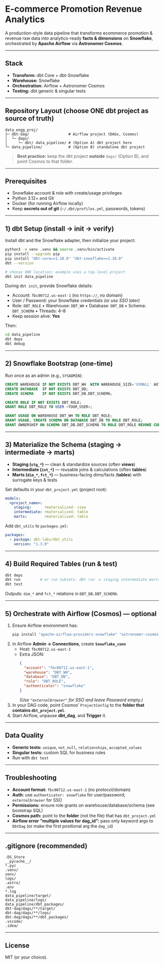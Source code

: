 # E-commerce Promotion Revenue Analytics

A production-style data pipeline that transforms ecommerce promotion & revenue raw data into analytics-ready **facts & dimensions** on **Snowflake**, orchestrated by **Apache Airflow** via **Astronomer Cosmos**.

---

## Stack

- **Transform:** dbt Core + dbt-Snowflake  
- **Warehouse:** Snowflake  
- **Orchestration:** Airflow + Astronomer Cosmos  
- **Testing:** dbt generic & singular tests

---

## Repository Layout (choose ONE dbt project as source of truth)

```
data_engg_proj/
├─ dbt-dag/                  # Airflow project (DAGs, Cosmos)
│  └─ dags/
│     └─ dbt/ data_pipeline/ # (Option A) dbt project here
└─ data_pipeline/            # (Option B) standalone dbt project
```

> **Best practice:** keep the dbt project **outside** `dags/` (Option B), and point Cosmos to that folder.

---

## Prerequisites

- Snowflake account & role with create/usage privileges  
- Python 3.12+ and Git  
- Docker (for running Airflow locally)  
- Keep **secrets out of git** (`~/.dbt/profiles.yml`, passwords, tokens)

---

## 1) dbt Setup (install → init → verify)

Install dbt and the Snowflake adapter, then initialize your project:

```bash
python3 -m venv .venv && source .venv/bin/activate
pip install --upgrade pip
pip install "dbt-core==1.10.0" "dbt-snowflake==1.10.0"
dbt --version

# choose ONE location; example uses a top-level project
dbt init data_pipeline
```

During `dbt init`, provide Snowflake details:

- Account: `fbc00712.us-east-1` (no `https://`, no domain)  
- User / Password: your Snowflake credentials *(or use SSO later)*  
- Role: `DBT_ROLE` • Warehouse: `DBT_WH` • Database: `DBT_DB` • Schema: `DBT_SCHEMA` • Threads: 4–8  
- Keep session alive: **Yes**

Then:

```bash
cd data_pipeline
dbt deps
dbt debug
```

---

## 2) Snowflake Bootstrap (one-time)

Run once as an admin (e.g., `SYSADMIN`):

```sql
CREATE WAREHOUSE IF NOT EXISTS DBT_WH  WITH WAREHOUSE_SIZE='XSMALL' AUTO_SUSPEND=60 AUTO_RESUME=TRUE;
CREATE DATABASE  IF NOT EXISTS DBT_DB;
CREATE SCHEMA    IF NOT EXISTS DBT_DB.DBT_SCHEMA;

CREATE ROLE IF NOT EXISTS DBT_ROLE;
GRANT ROLE DBT_ROLE TO USER <YOUR_USER>;

GRANT USAGE ON WAREHOUSE DBT_WH TO ROLE DBT_ROLE;
GRANT USAGE, CREATE SCHEMA ON DATABASE DBT_DB TO ROLE DBT_ROLE;
GRANT OWNERSHIP ON SCHEMA DBT_DB.DBT_SCHEMA TO ROLE DBT_ROLE REVOKE CURRENT GRANTS;
```

---

## 3) Materialize the Schema (staging → intermediate → marts)

- **Staging (`stg_*`)** — clean & standardize sources (often **views**)  
- **Intermediate (`int_*`)** — reusable joins & calculations (often **tables**)  
- **Marts (`dim_*`, `fct_*`)** — business-facing dims/facts (**tables**) with surrogate keys & tests

Set defaults in your `dbt_project.yml` (project root):

```yaml
models:
  <project_name>:
    staging:      +materialized: view
    intermediate: +materialized: table
    marts:        +materialized: table
```

Add `dbt_utils` to `packages.yml`:

```yaml
packages:
  - package: dbt-labs/dbt_utils
    version: "1.3.0"
```

---

## 4) Build Required Tables (run & test)

```bash
dbt deps
dbt run         # or run subsets: dbt run -s staging intermediate marts
dbt test
```

Outputs: `dim_*` and `fct_*` relations in `DBT_DB.DBT_SCHEMA`.

---

## 5) Orchestrate with Airflow (Cosmos) — optional

1. Ensure Airflow environment has:
   ```bash
   pip install "apache-airflow-providers-snowflake" "astronomer-cosmos>=1.9,<2" "dbt-snowflake==1.10.0"
   ```
2. In Airflow **Admin → Connections**, create **`Snowflake_conn`**  
   - Host: `fbc00712.us-east-1`  
   - Extra JSON:
     ```json
     {
       "account": "fbc00712.us-east-1",
       "warehouse": "DBT_WH",
       "database": "DBT_DB",
       "role": "DBT_ROLE",
       "authenticator": "snowflake"
     }
     ```
     *(Use `"externalbrowser"` for SSO and leave Password empty.)*
3. In your DAG code, point Cosmos’ `ProjectConfig` to the **folder that contains `dbt_project.yml`**.  
4. Start Airflow, unpause **dbt_dag**, and **Trigger** it.

---

## Data Quality

- **Generic tests:** `unique`, `not_null`, `relationships`, `accepted_values`  
- **Singular tests:** custom SQL for business rules  
- Run with `dbt test`

---

## Troubleshooting

- **Account format:** `fbc00712.us-east-1` (no protocol/domain)  
- **Auth:** use `authenticator: snowflake` for user/password; `externalbrowser` for SSO  
- **Permissions:** ensure role grants on warehouse/database/schema (see bootstrap SQL)  
- **Cosmos path:** point to the **folder** (not the file) that has `dbt_project.yml`  
- **Airflow error “multiple values for dag_id”:** pass only keyword args to `DbtDag` (or make the first positional arg the `dag_id`)

---

## .gitignore (recommended)

```
.DS_Store
__pycache__/
*.pyc
.venv/
venv/
logs/
.astro/
.env
*.log
data_pipeline/target/
data_pipeline/logs/
data_pipeline/dbt_packages/
dbt-dag/dags/**/target/
dbt-dag/dags/**/logs/
dbt-dag/dags/**/dbt_packages/
.vscode/
.idea/
```

---

## License

MIT (or your choice).
